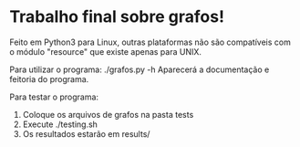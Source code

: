 # Trabalho final sobre grafos!

Feito em Python3 para Linux, outras plataformas não são compatíveis com o módulo "resource" que existe apenas para UNIX.

Para utilizar o programa:
./grafos.py -h
Aparecerá a documentação e feitoria do programa.

Para testar o programa:
1. Coloque os arquivos de grafos na pasta tests
2. Execute ./testing.sh
3. Os resultados estarão em results/
